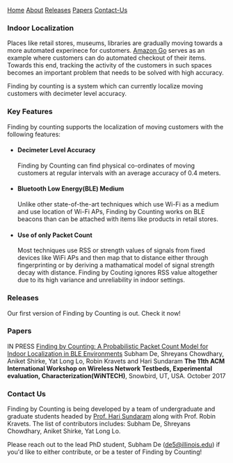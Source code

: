  [Home](#Indoor-Localization)  [About](#Key-Features)  [Releases](#Releases)  [Papers](#Papers)  [Contact-Us](index.md#contact-us)
### Indoor Localization

Places like retail stores, museums, libraries are gradually moving towards a more automated experinece for customers. [Amazon Go](https://www.youtube.com/watch?v=NrmMk1Myrxc) serves as an example where customers can do automated checkout of their items. Towards this end, tracking the activity of the customers in such spaces becomes an important problem that needs to be solved with high accuracy.

Finding by counting is a system which can currently localize moving customers with decimeter level accuracy. 

### Key Features

Finding by counting supports the localization of moving customers with the following features:

*  #### Decimeter Level Accuracy 
      Finding by Counting can find physical co-ordinates of moving customers at regular intervals with an average accuracy of       0.4 meters.
*  #### Bluetooth Low Energy(BLE) Medium 
      Unlike other state-of-the-art techniques which use Wi-Fi as a medium and use location of Wi-Fi APs, Finding by Counting       works on BLE beacons than can be attached with items like products in retail stores.
*  #### Use of only Packet Count 
      Most techniques use RSS or strength values of signals from fixed devices like WiFi APs and then map that to 
      distance either through fingerprinting or by deriving a mathamatical model of signal strength decay with distance.
      Finding by Couting ignores RSS value altogether due to its high variance and unreliability in indoor settings.
       
### Releases
                  
Our first version of Finding by Counting is out. Check it now!

### Papers

IN PRESS [Finding by Counting: A Probabilistic Packet Count Model for Indoor Localization in BLE Environments](http://arxiv.org/abs/1708.08144)
  Subham De, Shreyans Chowdhary, Aniket Shirke, Yat Long Lo, Robin Kravets and Hari Sundaram <b>The 11th ACM International Workshop on Wireless Network Testbeds, Experimental evaluation, Characterization(WiNTECH)</b>, Snowbird, UT, USA. October 2017
  
### Contact Us

Finding by Counting is being developed by a team of undergraduate and graduate students headed by [Prof. Hari Sundaram](http://sundaram.cs.illinois.edu/) along with  Prof. Robin Kravets. The list of contributors includes: Subham De, Shreyans Chowdhary, Aniket Shirke, Yat Long Lo. 

Please reach out to the lead PhD student, Subham De (de5@illinois.edu) if you'd like to either contribute, or be a tester of Finding by Counting!
